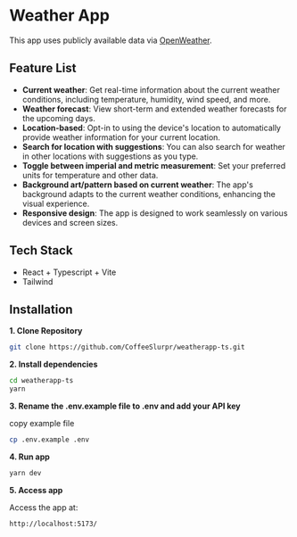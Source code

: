 # Weather App

This app uses publicly available data via [OpenWeather](https://openweathermap.org).

## Feature List

- **Current weather**: Get real-time information about the current weather conditions, including temperature, humidity, wind speed, and more.
- **Weather forecast**: View short-term and extended weather forecasts for the upcoming days.
- **Location-based**: Opt-in to using the device's location to automatically provide weather information for your current location.
- **Search for location with suggestions**: You can also search for weather in other locations with suggestions as you type.
- **Toggle between imperial and metric measurement**: Set your preferred units for temperature and other data.
- **Background art/pattern based on current weather**: The app's background adapts to the current weather conditions, enhancing the visual experience.
- **Responsive design**: The app is designed to work seamlessly on various devices and screen sizes.

## Tech Stack

- React + Typescript + Vite
- Tailwind

## Installation

**1. Clone Repository**

```bash
git clone https://github.com/CoffeeSlurpr/weatherapp-ts.git
```

**2. Install dependencies**

```bash
cd weatherapp-ts
yarn
```

**3. Rename the .env.example file to .env and add your API key**

copy example file

```bash
cp .env.example .env
```

**4. Run app**

```bash
yarn dev
```

**5. Access app**

Access the app at:

```
http://localhost:5173/
```
